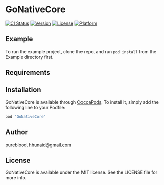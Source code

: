 # GoNativeCore

[![CI Status](https://img.shields.io/travis/pureblood/GoNativeCore.svg?style=flat)](https://travis-ci.org/pureblood/GoNativeCore)
[![Version](https://img.shields.io/cocoapods/v/GoNativeCore.svg?style=flat)](https://cocoapods.org/pods/GoNativeCore)
[![License](https://img.shields.io/cocoapods/l/GoNativeCore.svg?style=flat)](https://cocoapods.org/pods/GoNativeCore)
[![Platform](https://img.shields.io/cocoapods/p/GoNativeCore.svg?style=flat)](https://cocoapods.org/pods/GoNativeCore)

## Example

To run the example project, clone the repo, and run `pod install` from the Example directory first.

## Requirements

## Installation

GoNativeCore is available through [CocoaPods](https://cocoapods.org). To install
it, simply add the following line to your Podfile:

```ruby
pod 'GoNativeCore'
```

## Author

pureblood, hhunaid@gmail.com

## License

GoNativeCore is available under the MIT license. See the LICENSE file for more info.

